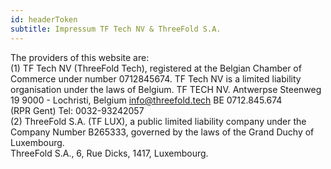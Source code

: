 ```yaml
---
id: headerToken
subtitle: Impressum TF Tech NV & ThreeFold S.A.  
---
```


The providers of this website are:
<br>
(1) TF Tech NV (ThreeFold Tech), registered at the Belgian Chamber of Commerce under number 0712845674.
TF Tech NV is a limited liability organisation under the laws of Belgium.
TF TECH NV. Antwerpse Steenweg 19 9000 - Lochristi, Belgium
[info@threefold.tech](mailto:sinfo@threefold.tech) 
BE 0712.845.674
<br>
(RPR Gent) Tel: 0032-93242057
<br>
(2) ThreeFold S.A. (TF LUX), a public limited liability company under the Company Number B265333, governed by the laws of the Grand Duchy of Luxembourg.  
ThreeFold S.A., 6, Rue Dicks, 1417, Luxembourg. 




